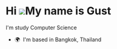Hi ![](https://user-images.githubusercontent.com/18350557/176309783-0785949b-9127-417c-8b55-ab5a4333674e.gif)My name is Gust
============================================================================================================================

I'm study Computer Science

* 🌍  I'm based in Bangkok, Thailand
